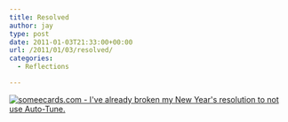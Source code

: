 ```yaml
---
title: Resolved
author: jay
type: post
date: 2011-01-03T21:33:00+00:00
url: /2011/01/03/resolved/
categories:
  - Reflections

---
```

[![someecards.com - I've already broken my New Year's resolution to not use Auto-Tune.][1]][2]

 [1]: http://cdn.someecards.com/someecards/usercards/1294071438063_3218629.png
 [2]: http://www.someecards.com/usercards/viewcard/22a9f6333702c7be78bb1feaed4d0c92